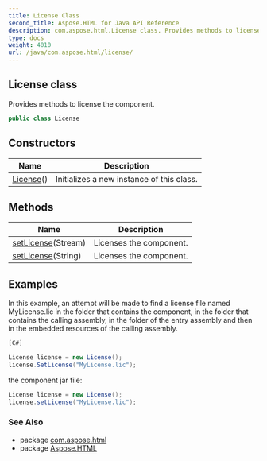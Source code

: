 ```yaml
---
title: License Class
second_title: Aspose.HTML for Java API Reference
description: com.aspose.html.License class. Provides methods to license the component
type: docs
weight: 4010
url: /java/com.aspose.html/license/
---
```

## License class

Provides methods to license the component.

```java
public class License
```

## Constructors

| Name | Description |
| --- | --- |
| [License](license/)() | Initializes a new instance of this class. |

## Methods

| Name | Description |
| --- | --- |
| [setLicense](../../com.aspose.html/license/setlicense/#setlicense)(Stream) | Licenses the component. |
| [setLicense](../../com.aspose.html/license/setlicense/#setlicense_1)(String) | Licenses the component. |

## Examples

In this example, an attempt will be made to find a license file named MyLicense.lic in the folder that contains the component, in the folder that contains the calling assembly, in the folder of the entry assembly and then in the embedded resources of the calling assembly.

```java
[C#]

License license = new License();
license.SetLicense("MyLicense.lic");
```

the component jar file:

```java
License license = new License();
license.setLicense("MyLicense.lic");
```

### See Also

* package [com.aspose.html](../../com.aspose.html/)
* package [Aspose.HTML](../../)
